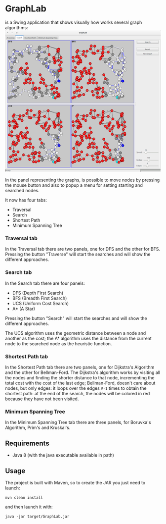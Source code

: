 # GraphLab
is a Swing application that shows visually how works several graph algorithms:
![Graphlab screenshot](https://raw.githubusercontent.com/andreaiacono/andreaiacono.github.io/master/img/graphlab.png)


In the panel representing the graphs, is possible to move nodes by pressing the mouse button and also to popup a menu for setting starting and searched nodes.


It now has four tabs: 
* Traversal
* Search
* Shortest Path
* Minimum Spanning Tree

### Traversal tab
In the Traversal tab there are two panels, one for DFS and the other for BFS. Pressing the button "Traverse" will start the searches and will show the different approaches.

### Search tab
In the Search tab there are four panels:
* DFS (Depth First Search)
* BFS (Breadth First Search)
* UCS (Uniform Cost Search)
* A* (A Star)

Pressing the button "Search" will start the searches and will show the different approaches.

The UCS algorithm uses the geometric distance between a node and another as the cost; the A* algorithm uses the distance from the current node to the searched node as the heuristic function. 

### Shortest Path tab
In the Shortest Path tab there are two panels, one for Dijkstra's Algorithm and the other for Bellman-Ford. The Dijkstra's algorithm works by visiting all the nodes and finding the shorter distance to that node, incrementing the total cost with the cost of the last edge; Bellman-Ford, doesn't care about nodes, but only edges: it loops over the edges <code>V-1</code> times to obtain the shortest path: at the end of the search, the nodes will be colored in red because they have not been visited.  

### Minimum Spanning Tree
In the Minimum Spanning Tree tab there are three panels, for Boruvka's Algorithm, Prim's and Kruskal's.

## Requirements

* Java 8 (with the java executable available in path)

## Usage
The project is built with Maven, so to create the JAR you just need to launch:

    mvn clean install
    
and then launch it with:
 
    java -jar target/GraphLab.jar